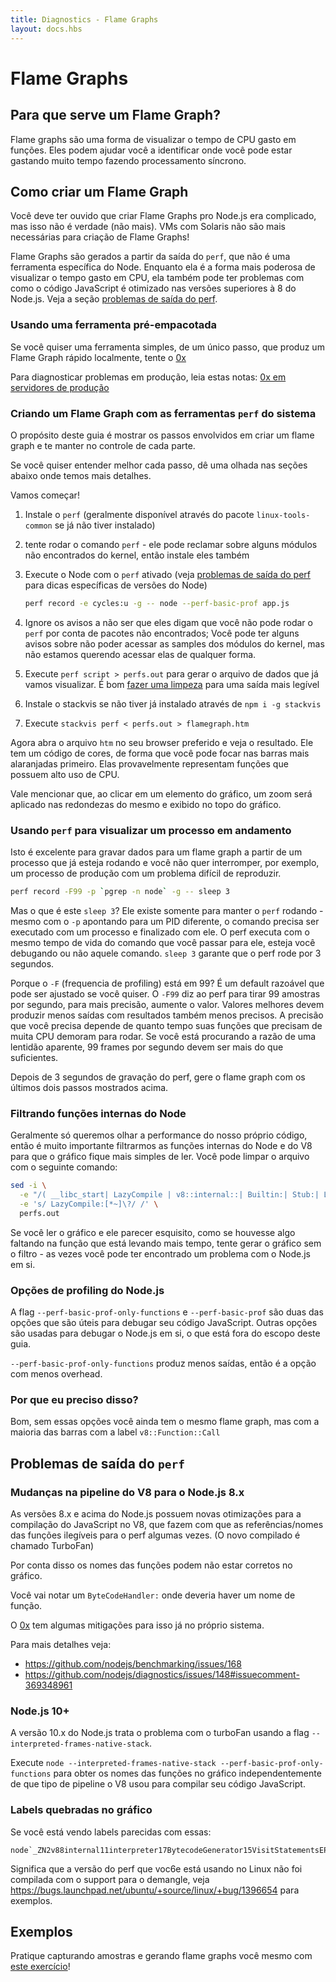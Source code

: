 ```yaml
---
title: Diagnostics - Flame Graphs
layout: docs.hbs
---
```


# Flame Graphs

## Para que serve um Flame Graph?

<!-- Flame graphs are a way of visualizing CPU time spent in functions. They can help you pin down where you spend too much time doing synchronous operations. -->
Flame graphs são uma forma de visualizar o tempo de CPU gasto em funções. Eles podem ajudar você a identificar onde você pode estar gastando muito tempo fazendo processamento síncrono.

## Como criar um Flame Graph

<!-- You might have heard creating a flame graph for Node.js is difficult, but that's not true (anymore).
Solaris vms are no longer needed for flame graphs! -->
Você deve ter ouvido que criar Flame Graphs pro Node.js era complicado, mas isso não é verdade (não mais).
VMs com Solaris não são mais necessárias para criação de Flame Graphs!

<!-- Flame graphs are generated from `perf` output, which is not a node-specific tool. While it's the most powerful way to visualize CPU time spent, it may have issues with how JavaScript code is optimized in Node.js 8 and above. See [perf output issues](#perf-output-issues) section below. -->
Flame Graphs são gerados a partir da saída do `perf`, que não é uma ferramenta específica do Node. Enquanto ela é a forma mais poderosa de visualizar o tempo gasto em CPU, ela também pode ter problemas com como o código JavaScript é otimizado nas versões superiores à 8 do Node.js. Veja a seção [problemas de saída do perf](#problemas-de-saída-do-perf).

### Usando uma ferramenta pré-empacotada

<!-- If you want a single step that produces a flame graph locally, try [0x](https://www.npmjs.com/package/0x) -->
Se você quiser uma ferramenta simples, de um único passo, que produz um Flame Graph rápido localmente, tente o [0x](https://www.npmjs.com/package/0x)

<!-- For diagnosing production deployments, read these notes: [0x production servers](https://github.com/davidmarkclements/0x/blob/master/docs/production-servers.md) -->
Para diagnosticar problemas em produção, leia estas notas: [0x em servidores de produção](https://github.com/davidmarkclements/0x/blob/master/docs/production-servers.md)

### Criando um Flame Graph com as ferramentas `perf` do sistema

<!-- The purpose of this guide is to show steps involved in creating a flame graph and keep you in control of each step. -->
O propósito deste guia é mostrar os passos envolvidos em criar um flame graph e te manter no controle de cada parte.

<!-- If you want to understand each step better take a look at the sections that follow were we go into more detail. -->
Se você quiser entender melhor cada passo, dê uma olhada nas seções abaixo onde temos mais detalhes.

<!-- Now let's get to work. -->
Vamos começar!

1. Instale o `perf` (geralmente disponível através do pacote `linux-tools-common` se já não tiver instalado)
2. tente rodar o comando `perf` - ele pode reclamar sobre alguns módulos não encontrados do kernel, então instale eles também
3. Execute o Node com o `perf` ativado (veja [problemas de saída do perf](#problemas-de-saída-do-perf) para dicas específicas de versões do Node)

    ```bash
    perf record -e cycles:u -g -- node --perf-basic-prof app.js
    ```

4. Ignore os avisos a não ser que eles digam que você não pode rodar o `perf` por conta de pacotes não encontrados; Você pode ter alguns avisos sobre não poder acessar as samples dos módulos do kernel, mas não estamos querendo acessar elas de qualquer forma.
5. Execute `perf script > perfs.out` para gerar o arquivo de dados que já vamos visualizar. É bom [fazer uma limpeza](#filtrando-funções-internas-do-node) para uma saída mais legível
6. Instale o stackvis se não tiver já instalado através de `npm i -g stackvis`
7. Execute `stackvis perf < perfs.out > flamegraph.htm`

<!-- Now open the flame graph file in your favorite browser and watch it burn. It's color-coded so you can focus on the most saturated orange bars first. They're likely to represent CPU heavy functions. -->
Agora abra o arquivo `htm` no seu browser preferido e veja o resultado. Ele tem um código de cores, de forma que você pode focar nas barras mais alaranjadas primeiro. Elas provavelmente representam funções que possuem alto uso de CPU.

<!-- Worth mentioning - if you click an element of a flame graph a zoom-in of its surroundings will get displayed above the graph. -->
Vale mencionar que, ao clicar em um elemento do gráfico, um zoom será aplicado nas redondezas do mesmo e exibido no topo do gráfico.

### Usando `perf` para visualizar um processo em andamento

<!-- This is great for recording flame graph data from an already running process that you don't want to interrupt. Imagine a production process with a hard to reproduce issue. -->
Isto é excelente para gravar dados para um flame graph a partir de um processo que já esteja rodando e você não quer interromper, por exemplo, um processo de produção com um problema difícil de reproduzir.

```bash
perf record -F99 -p `pgrep -n node` -g -- sleep 3
```

<!-- Wait, what is that `sleep 3` for? It's there to keep the perf running - despite `-p` option pointing to a different pid, the command needs to be executed on a process and end with it.
perf runs for the life of the command you pass to it, whether or not you're actually profiling that command. `sleep 3` ensures that perf runs for 3 seconds. -->
Mas o que é este `sleep 3`? Ele existe somente para manter o `perf` rodando - mesmo com o `-p` apontando para um PID diferente, o comando precisa ser executado com um processo e finalizado com ele.
O perf executa com o mesmo tempo de vida do comando que você passar para ele, esteja você debugando ou não aquele comando. `sleep 3` garante que o perf rode por 3 segundos.

<!-- Why is `-F` (profiling frequency) set to 99? It's a reasonable default. You can adjust if you want.
`-F99` tells perf to take 99 samples per second, for more precision increase the value. Lower values should produce less output with less precise results. Precision you need depends on how long your CPU intensive functions really run. If you're looking for the reason of a noticeable slowdown, 99 frames per second should be more than enough. -->
Porque o `-F` (frequencia de profiling) está em 99? É um default razoável que pode ser ajustado se você quiser.
O `-F99` diz ao perf para tirar 99 amostras por segundo, para mais precisão, aumente o valor. Valores melhores devem produzir menos saídas com resultados também menos precisos. A precisão que você precisa depende de quanto tempo suas funções que precisam de muita CPU demoram para rodar. Se você está procurando a razão de uma lentidão aparente, 99 frames por segundo devem ser mais do que suficientes.

<!-- After you get that 3 second perf record, proceed with generating the flame graph with the last two steps from above. -->
Depois de 3 segundos de gravação do perf, gere o flame graph com os últimos dois passos mostrados acima.

### Filtrando funções internas do Node

<!-- Usually you just want to look at the performance of your own calls, so filtering out Node.js and V8 internal functions can make the graph much easier to read. You can clean up your perf file with: -->
Geralmente só queremos olhar a performance do nosso próprio código, então é muito importante filtrarmos as funções internas do Node e do V8 para que o gráfico fique mais simples de ler. Você pode limpar o arquivo com o seguinte comando:

```bash
sed -i \
  -e "/( __libc_start| LazyCompile | v8::internal::| Builtin:| Stub:| LoadIC:|\[unknown\]| LoadPolymorphicIC:)/d" \
  -e 's/ LazyCompile:[*~]\?/ /' \
  perfs.out
```

<!-- If you read your flame graph and it seems odd, as if something is missing in the key function taking up most time, try generating your flame graph without the filters - maybe you got a rare case of an issue with Node.js itself. -->
Se você ler o gráfico e ele parecer esquisito, como se houvesse algo faltando na função que está levando mais tempo, tente gerar o gráfico sem o filtro - as vezes você pode ter encontrado um problema com o Node.js em si.

### Opções de profiling do Node.js

<!-- `--perf-basic-prof-only-functions` and `--perf-basic-prof` are the two that are useful for debugging your JavaScript code. Other options are used for profiling Node.js itself, which is outside the scope of this guide. -->
A flag `--perf-basic-prof-only-functions` e `--perf-basic-prof` são duas das opções que são úteis para debugar seu código JavaScript. Outras opções são usadas para debugar o Node.js em si, o que está fora do escopo deste guia.

<!-- `--perf-basic-prof-only-functions` produces less output, so it's the option with least overhead. -->
`--perf-basic-prof-only-functions` produz menos saídas, então é a opção com menos overhead.

### Por que eu preciso disso?

<!-- Well, without these options you'll still get a flame graph, but with most bars labeled `v8::Function::Call`. -->
Bom, sem essas opções você ainda tem o mesmo flame graph, mas com a maioria das barras com a label `v8::Function::Call`

## Problemas de saída do `perf`

### Mudanças na pipeline do V8 para o Node.js 8.x

<!-- Node.js 8.x and above ships with new optimizations to JavaScript compilation pipeline in V8 engine which makes function names/references unreachable for perf sometimes. (It's called Turbofan) -->
As versões 8.x e acima do Node.js possuem novas otimizações para a compilação do JavaScript no V8, que fazem com que as referências/nomes das funções ilegíveis para o perf algumas vezes. (O novo compilado é chamado TurboFan)

<!-- The result is you might not get your function names right in the flame graph. -->
Por conta disso os nomes das funções podem não estar corretos no gráfico.

<!-- You'll notice `ByteCodeHandler:` where you'd expect function names. -->
Você vai notar um `ByteCodeHandler:` onde deveria haver um nome de função.

<!-- [0x](https://www.npmjs.com/package/0x) has some mitigations for that built in. -->
O [0x](https://www.npmjs.com/package/0x) tem algumas mitigações para isso já no próprio sistema.

<!-- For details see: -->
Para mais detalhes veja:

* https://github.com/nodejs/benchmarking/issues/168
* https://github.com/nodejs/diagnostics/issues/148#issuecomment-369348961

### Node.js 10+

<!-- Node.js 10.x addresses the issue with Turbofan using the `--interpreted-frames-native-stack` flag. -->
A versão 10.x do Node.js trata o problema com o turboFan usando a flag `--interpreted-frames-native-stack`.

<!-- Run `node --interpreted-frames-native-stack --perf-basic-prof-only-functions` to get function names in the flame graph regardless of which pipeline V8 used to compile your JavaScript. -->
Execute `node --interpreted-frames-native-stack --perf-basic-prof-only-functions` para obter os nomes das funções no gráfico independentemente de que tipo de pipeline o V8 usou para compilar seu código JavaScript.

### Labels quebradas no gráfico

<!-- If you're seeing labels looking like this -->
Se você está vendo labels parecidas com essas:

```
node`_ZN2v88internal11interpreter17BytecodeGenerator15VisitStatementsEPNS0_8ZoneListIPNS0_9StatementEEE
```

<!-- it means the Linux perf you're using was not compiled with demangle support, see https://bugs.launchpad.net/ubuntu/+source/linux/+bug/1396654 for example -->
Significa que a versão do perf que voc6e está usando no Linux não foi compilada com o support para o demangle, veja https://bugs.launchpad.net/ubuntu/+source/linux/+bug/1396654 para exemplos.

## Exemplos

<!-- Practice capturing flame graphs yourself with [a flame graph exercise](https://github.com/naugtur/node-example-flamegraph)! -->
Pratique capturando amostras e gerando flame graphs você mesmo com [este exercício](https://github.com/naugtur/node-example-flamegraph)!
